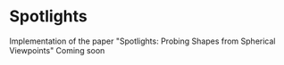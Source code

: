 # Spotlights
Implementation of the paper "Spotlights: Probing Shapes from Spherical Viewpoints"
Coming soon
